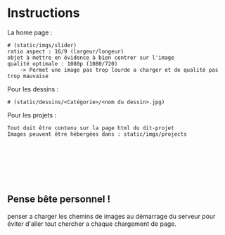 # Instructions



La home page : 

    # (static/imgs/slider)
    ratio aspect : 16/9 (largeur/longeur)
    objet à mettre en évidence à bien centrer sur l'image
    qualité optimale : 1080p (1080/720) 
        -> Permet une image pas trop lourde a charger et de qualité pas trop mauvaise



Pour les dessins : 

    # (static/dessins/<Catégorie>/<nom du dessin>.jpg)


Pour les projets :

    Tout doit être contenu sur la page html du dit-projet
    Images peuvent être hébergées dans : static/imgs/projects


<br>
<br>
<br>
<br>
<br>



## Pense bête personnel !
penser a charger les chemins de images au démarrage du serveur pour éviter d'aller tout chercher a chaque chargement de page.